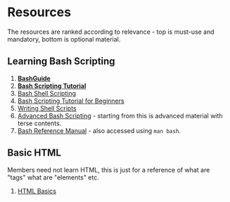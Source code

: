 # Resources

The resources are ranked according to relevance - top is must-use and
mandatory, bottom is optional material.

## Learning Bash Scripting

1. [**BashGuide**](https://mywiki.wooledge.org/BashGuide)
2. [**Bash Scripting Tutorial**](https://ryanstutorials.net/bash-scripting-tutorial/)
3. [Bash Shell Scripting](https://en.wikibooks.org/wiki/Bash_Shell_Scripting)
4. [Bash Scripting Tutorial for Beginners](https://linuxconfig.org/bash-scripting-tutorial-for-beginners)
5. [Writing Shell Scripts](https://linuxcommand.org/lc3_writing_shell_scripts.php)
6. [Advanced Bash Scripting](https://tldp.org/LDP/abs/html/abs-guide.html) -
   starting from this is advanced material with terse contents.
7. [Bash Reference Manual](https://www.gnu.org/software/bash/manual/html_node/index.html#SEC_Contents) -
   also accessed using `man bash`.

## Basic HTML

Members need not learn HTML, this is just for a reference of what are "tags"
what are "elements" etc.

1. [HTML Basics](https://developer.mozilla.org/en-US/docs/Learn/Getting_started_with_the_web/HTML_basics)
